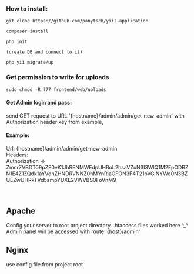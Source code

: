 <h3> How to install: </h3>

````
git clone https://github.com/panytsch/yii2-application

composer install 

php init

(create DB and connect to it)

php yii migrate/up

````

<h3>Get permission to write for uploads</h3>

```
sudo chmod -R 777 frontend/web/uploads
```

<h4>Get Admin login and pass:</h4>

send GET request to URL '{hostname}/admin/admin/get-new-admin'
with Authorization header key from example, <br>
<h4>Example:</h4>
Url: {hostname}/admin/admin/get-new-admin <br>
Headers: <br> Authorization => ZmcrZVBDT09pZE0vK1JhRENMWFdpUHRoL2hsaVZuN3I3WlQ1M2FpODRZN1E4Z1ZQdk1aYVdnZHNDRVNNZ0hMYnRiaGFON3F4T21oVGlNYWo0N3BZUEZwUHRkTVd5ampYUXE2VWVBS0FoVnM9 <br>

<br>
<br>

<h2> Apache </h2>

Config your server to root project directory. .htaccess files worked here ^_^
<br>
Admin panel will be accessed with route '{host}/admin'
<br>
<h2> Nginx </h2>
use config file from project root